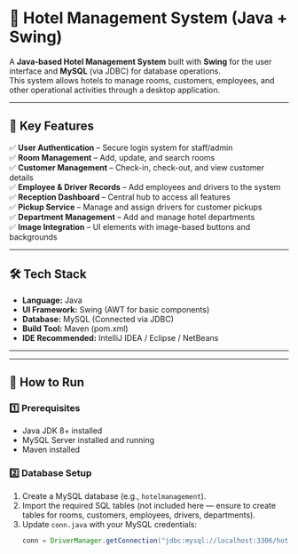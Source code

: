 # 🏨 Hotel Management System (Java + Swing)

A **Java-based Hotel Management System** built with **Swing** for the user interface and **MySQL** (via JDBC) for database operations.  
This system allows hotels to manage rooms, customers, employees, and other operational activities through a desktop application.

---

## 📌 Key Features
✅ **User Authentication** – Secure login system for staff/admin  
✅ **Room Management** – Add, update, and search rooms  
✅ **Customer Management** – Check-in, check-out, and view customer details  
✅ **Employee & Driver Records** – Add employees and drivers to the system  
✅ **Reception Dashboard** – Central hub to access all features  
✅ **Pickup Service** – Manage and assign drivers for customer pickups  
✅ **Department Management** – Add and manage hotel departments  
✅ **Image Integration** – UI elements with image-based buttons and backgrounds  

---

## 🛠 Tech Stack
- **Language:** Java  
- **UI Framework:** Swing (AWT for basic components)  
- **Database:** MySQL (Connected via JDBC)  
- **Build Tool:** Maven (pom.xml)  
- **IDE Recommended:** IntelliJ IDEA / Eclipse / NetBeans  

---


---

## 🚀 How to Run

### 1️⃣ Prerequisites
- Java JDK 8+ installed
- MySQL Server installed and running
- Maven installed

### 2️⃣ Database Setup
1. Create a MySQL database (e.g., `hotelmanagement`).
2. Import the required SQL tables (not included here — ensure to create tables for rooms, customers, employees, drivers, departments).
3. Update `conn.java` with your MySQL credentials:
   ```java
   conn = DriverManager.getConnection("jdbc:mysql://localhost:3306/hotelmanagement", "username", "password");
